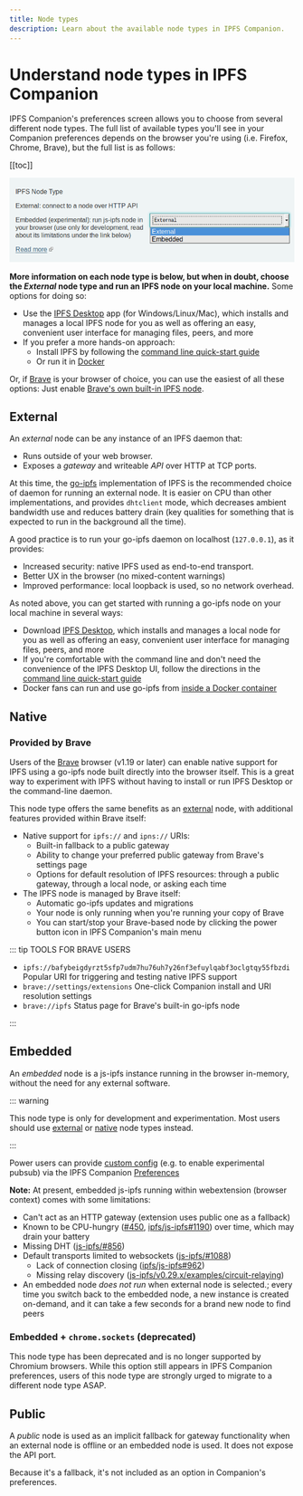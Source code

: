```yaml
---
title: Node types
description: Learn about the available node types in IPFS Companion.
---
```


# Understand node types in IPFS Companion

IPFS Companion's preferences screen allows you to choose from several different node types. The full list of available types you'll see in your Companion preferences depends on the browser you're using (i.e. Firefox, Chrome, Brave), but the full list is as follows:

[[toc]]

![Screenshot of node type switch](./images/node-type-switch.png)

**More information on each node type is below, but when in doubt, choose the _External_ node type and run an IPFS node on your local machine.** Some options for doing so:

- Use the [IPFS Desktop](https://github.com/ipfs-shipyard/ipfs-desktop) app (for Windows/Linux/Mac), which installs and manages a local IPFS node for you as well as offering an easy, convenient user interface for managing files, peers, and more
- If you prefer a more hands-on approach:
  - Install IPFS by following the [command line quick-start guide](command-line-quick-start.md)
  - Or run it in [Docker](https://github.com/ipfs/go-ipfs#running-ipfs-inside-docker)

Or, if [Brave](https://brave.com/) is your browser of choice, you can use the easiest of all these options: Just enable [Brave's own built-in IPFS node](#provided-by-brave).

## External

An _external_ node can be any instance of an IPFS daemon that:

- Runs outside of your web browser.
- Exposes a _gateway_ and writeable _API_ over HTTP at TCP ports.

At this time, the [go-ipfs](https://github.com/ipfs/go-ipfs) implementation of IPFS is the recommended choice of daemon for running an external node. It is easier on CPU than other implementations, and provides `dhtclient` mode, which decreases ambient bandwidth use and reduces battery drain (key qualities for something that is expected to run in the background all the time).

A good practice is to run your go-ipfs daemon on localhost (`127.0.0.1`), as it provides:

- Increased security: native IPFS used as end-to-end transport.
- Better UX in the browser (no mixed-content warnings)
- Improved performance: local loopback is used, so no network overhead.

As noted above, you can get started with running a go-ipfs node on your local machine in several ways:

- Download [IPFS Desktop](https://github.com/ipfs-shipyard/ipfs-desktop), which installs and manages a local node for you as well as offering an easy, convenient user interface for managing files, peers, and more
- If you're comfortable with the command line and don't need the convenience of the IPFS Desktop UI, follow the directions in the [command line quick-start guide](command-line-quick-start.md)
- Docker fans can run and use go-ipfs from [inside a Docker container](https://github.com/ipfs/go-ipfs#running-ipfs-inside-docker)

## Native

### Provided by Brave

Users of the [Brave](https://brave.com/) browser (v1.19 or later) can enable native support for IPFS using a go-ipfs node built directly into the browser itself. This is a great way to experiment with IPFS without having to install or run IPFS Desktop or the command-line daemon.

This node type offers the same benefits as an [external](#external) node, with additional features provided within Brave itself:

- Native support for `ipfs://` and `ipns://` URIs:
  - Built-in fallback to a public gateway
  - Ability to change your preferred public gateway from Brave's settings page
  - Options for default resolution of IPFS resources: through a public gateway, through a local node, or asking each time
- The IPFS node is managed by Brave itself:
  - Automatic go-ipfs updates and migrations
  - Your node is only running when you're running your copy of Brave
  - You can start/stop your Brave-based node by clicking the power button icon in IPFS Companion's main menu

::: tip TOOLS FOR BRAVE USERS

- `ipfs://bafybeigdyrzt5sfp7udm7hu76uh7y26nf3efuylqabf3oclgtqy55fbzdi`
  Popular URI for triggering and testing native IPFS support
- `brave://settings/extensions`
  One-click Companion install and URI resolution settings
- `brave://ipfs`
  Status page for Brave's built-in go-ipfs node

:::

## Embedded

An _embedded_ node is a js-ipfs instance running in the browser in-memory, without the need for any external software.

::: warning

This node type is only for development and experimentation. Most users should use [external](#external) or [native](#native) node types instead.

:::

Power users can provide [custom config](https://github.com/ipfs/js-ipfs#faq) (e.g. to enable experimental pubsub) via the IPFS Companion [Preferences](https://user-images.githubusercontent.com/157609/38084660-0b97c0cc-334e-11e8-9368-823345ced67f.png)

**Note:** At present, embedded js-ipfs running within webextension (browser context) comes with some limitations:

- Can't act as an HTTP gateway (extension uses public one as a fallback)
- Known to be CPU-hungry ([#450](https://github.com/ipfs-shipyard/ipfs-companion/issues/450), [ipfs/js-ipfs#1190](https://github.com/ipfs/js-ipfs/issues/1190)) over time, which may drain your battery
- Missing DHT ([js-ipfs/#856](https://github.com/ipfs/js-ipfs/pull/856))
- Default transports limited to websockets ([js-ipfs/#1088](https://github.com/ipfs/js-ipfs/issues/1088))
  - Lack of connection closing ([ipfs/js-ipfs#962](https://github.com/ipfs/js-ipfs/issues/962))
  - Missing relay discovery ([js-ipfs/v0.29.x/examples/circuit-relaying](https://github.com/ipfs/js-ipfs/tree/v0.29.3/examples/circuit-relaying))
- An embedded node _does not run_ when external node is selected.; every time you switch back to the embedded node, a new instance is created on-demand, and it can take a few seconds for a brand new node to find peers

### Embedded + `chrome.sockets` (deprecated)

This node type has been deprecated and is no longer supported by Chromium browsers. While this option still appears in IPFS Companion preferences, users of this node type are strongly urged to migrate to a different node type ASAP.

## Public

A _public_ node is used as an implicit fallback for gateway functionality when an external node is offline or an embedded node is used. It does not expose the API port.

Because it's a fallback, it's not included as an option in Companion's preferences.

